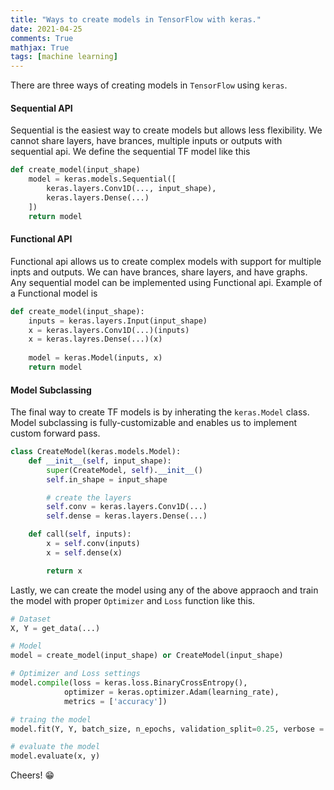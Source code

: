 ```yaml
---
title: "Ways to create models in TensorFlow with keras."
date: 2021-04-25
comments: True
mathjax: True
tags: [machine learning]
---
```


There are three ways of creating models in `TensorFlow` using `keras`.

#### Sequential API

Sequential is the easiest way to create models but allows less flexibility. We cannot share layers, have brances, multiple inputs or outputs
with sequential api. We define the sequential TF model like this
```python
def create_model(input_shape)
    model = keras.models.Sequential([
        keras.layers.Conv1D(..., input_shape),
        keras.layers.Dense(...)
    ])
    return model
```

#### Functional API

Functional api allows us to create complex models with support for multiple inpts and outputs. We can have brances, share layers, and have graphs.
Any sequential model can be implemented using Functional api. Example of a Functional model is 
```python
def create_model(input_shape):
    inputs = keras.layers.Input(input_shape)
    x = keras.layers.Conv1D(...)(inputs)
    x = keras.layres.Dense(...)(x)
    
    model = keras.Model(inputs, x)
    return model
```

#### Model Subclassing

The final way to create TF models is by inherating the `keras.Model` class. Model subclassing is fully-customizable and enables us to implement custom forward pass. 
```python
class CreateModel(keras.models.Model):
    def __init__(self, input_shape):
        super(CreateModel, self).__init__()
        self.in_shape = input_shape

        # create the layers
        self.conv = keras.layers.Conv1D(...)
        self.dense = keras.layers.Dense(...)

    def call(self, inputs):
        x = self.conv(inputs)
        x = self.dense(x)

        return x
```

Lastly, we can create the model using any of the above appraoch and train the model with proper `Optimizer` and `Loss` function like this.
```python
# Dataset
X, Y = get_data(...) 

# Model
model = create_model(input_shape) or CreateModel(input_shape)

# Optimizer and Loss settings
model.compile(loss = keras.loss.BinaryCrossEntropy(), 
            optimizer = keras.optimizer.Adam(learning_rate),
            metrics = ['accuracy'])

# traing the model
model.fit(Y, Y, batch_size, n_epochs, validation_split=0.25, verbose = 1)

# evaluate the model
model.evaluate(x, y)
```

Cheers! :grin:
